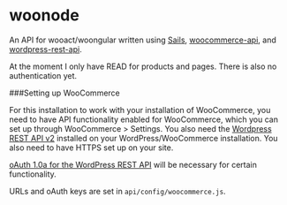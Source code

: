 # woonode

An API for wooact/woongular written using [Sails](http://sailsjs.org), 
[woocommerce-api](https://www.npmjs.com/package/woocommerce-api), 
and [wordpress-rest-api](https://www.npmjs.com/package/wordpress-rest-api).

At the moment I only have READ for products and pages. There is also no authentication yet.

###Setting up WooCommerce

For this installation to work with your installation of WooCommerce, you need to have API functionality enabled for
WooCommerce, which you can set up through WooCommerce > Settings. You also need the 
[Wordpress REST API v2](https://wordpress.org/plugins/rest-api/) installed on your WordPress/WooCommerce installation.
You also need to have HTTPS set up on your site.

[oAuth 1.0a for the WordPress REST API](https://wordpress.org/plugins/rest-api-oauth1/) will be necessary for certain functionality.

URLs and oAuth keys are set in `api/config/woocommerce.js`.
